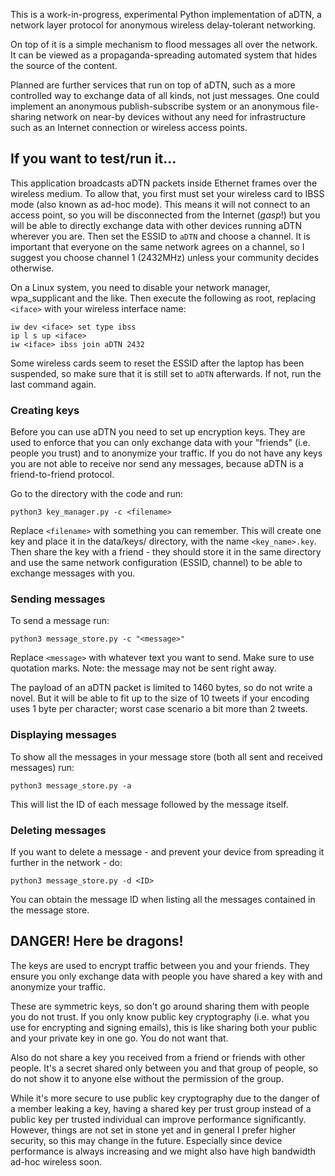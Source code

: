 
This is a work-in-progress, experimental Python implementation of aDTN, a network layer protocol for anonymous wireless delay-tolerant networking.

On top of it is a simple mechanism to flood messages all over the network. It can be viewed as a propaganda-spreading automated system that hides the source of the content.

Planned are further services that run on top of aDTN, such as a more controlled way to exchange data of all kinds, not just messages. One could implement an anonymous publish-subscribe system or an anonymous file-sharing network on near-by devices without any need for infrastructure such as an Internet connection or wireless access points.


## If you want to test/run it...

This application broadcasts aDTN packets inside Ethernet frames over the wireless medium. To allow that, you first must set your wireless card to IBSS mode (also known as ad-hoc mode). This means it will not connect to an access point, so you will be disconnected from the Internet (*gasp*!) but you will be able to directly exchange data with other devices running aDTN wherever you are. Then set the ESSID to `aDTN` and choose a channel. It is important that everyone on the same network agrees on a channel, so I suggest you choose channel 1 (2432MHz) unless your community decides otherwise.

On a Linux system, you need to disable your network manager, wpa_supplicant and the like. Then execute the following as root, replacing `<iface>` with your wireless interface name:

    iw dev <iface> set type ibss
    ip l s up <iface>
    iw <iface> ibss join aDTN 2432

Some wireless cards seem to reset the ESSID after the laptop has been suspended, so make sure that it is still set to `aDTN` afterwards. If not, run the last command again.

### Creating keys

Before you can use aDTN you need to set up encryption keys. They are used to enforce that you can only exchange data with your "friends" (i.e. people you trust) and to anonymize your traffic. If you do not have any keys you are not able to receive nor send any messages, because aDTN is a friend-to-friend protocol.

Go to the directory with the code and run:

    python3 key_manager.py -c <filename>

Replace `<filename>` with something you can remember. This will create one key and place it in the data/keys/ directory, with the name `<key_name>.key`. Then share the key with a friend - they should store it in the same directory and use the same network configuration (ESSID, channel) to be able to exchange messages with you.


### Sending messages

To send a message run:

    python3 message_store.py -c "<message>"

Replace `<message>` with whatever text you want to send. Make sure to use quotation marks. Note: the message may not be sent right away.

The payload of an aDTN packet is limited to 1460 bytes, so do not write a novel. But it will be able to fit up to the size of 10 tweets if your encoding uses 1 byte per character; worst case scenario a bit more than 2 tweets.

### Displaying messages

To show all the messages in your message store (both all sent and received messages) run:

    python3 message_store.py -a

This will list the ID of each message followed by the message itself.

### Deleting messages

If you want to delete a message - and prevent your device from spreading it further in the network - do:

    python3 message_store.py -d <ID>

You can obtain the message ID when listing all the messages contained in the message store.


## DANGER! Here be dragons!
The keys are used to encrypt traffic between you and your friends. They ensure you only exchange data with people you have shared a key with and anonymize your traffic.

These are symmetric keys, so don't go around sharing them with people you do not trust. If you only know public key cryptography (i.e. what you use for encrypting and signing emails), this is like sharing both your public and your private key in one go. You do not want that.

Also do not share a key you received from a friend or friends with other people. It's a secret shared only between you and that group of people, so do not show it to anyone else without the permission of the group.

While it's more secure to use public key cryptography due to the danger of a member leaking a key, having a shared key per trust group instead of a public key per trusted individual can improve performance significantly. However, things are not set in stone yet and in general I prefer higher security, so this may change in the future. Especially since device performance is always increasing and we might also have high bandwidth ad-hoc wireless soon.


